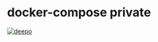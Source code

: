 # docker-compose private

[![deepo](https://github.com/shockzinfinity/docker-compose-collection/actions/workflows/deepo.yml/badge.svg)](https://github.com/shockzinfinity/docker-compose-collection/actions/workflows/deepo.yml)

